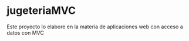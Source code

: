 # jugeteriaMVC
Este proyecto lo elabore en la materia de aplicaciones web con acceso a datos con MVC
